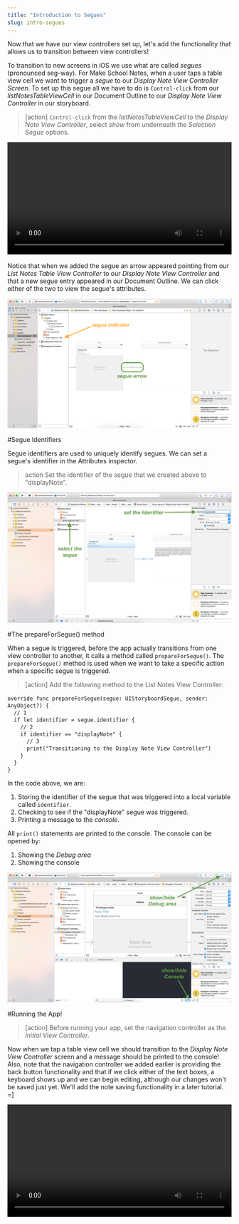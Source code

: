 ```yaml
---
title: "Introduction to Segues"
slug: intro-segues
---
```


Now that we have our view controllers set up, let's add the functionality that allows us to transition between view controllers!

To transition to new screens in iOS we use what are called *segues* (pronounced seg-way). For Make School Notes, when a user taps a table view cell we want to trigger a *segue* to our *Display Note View Controller Screen*. To set up this segue all we have to do is `Control-click` from our *listNotesTableViewCell* in our Document Outline to our *Display Note View Controller* in our storyboard.

> [action]
`Control-click` from the *listNotesTableViewCell* to the *Display Note View Controller*, select *show* from underneath the *Selection Segue* options.
>
<video width="100%" controls>
    <source src="https://s3.amazonaws.com/mgwu-misc/Make+School+Notes/segue.mov" type="video/mp4">
</video>

Notice that when we added the segue an arrow appeared pointing from our *List Notes Table View Controller* to our *Display Note View Controller* and that a new segue entry appeared in our Document Outline. We can click either of the two to view the segue's attributes.

 ![image showing changes from segue](./images/segue.png)

#Segue Identifiers

Segue identifiers are used to uniquely identify segues. We can set a segue's identifier in the Attributes inspector.

> action
Set the identifier of the segue that we created above to "displayNote".
>
![image showing changes from segue](./images/segue-id.png)

#The prepareForSegue() method

When a segue is triggered, before the app actually transitions from one view controller to another, it calls a method called `prepareForSegue()`. The `prepareForSegue()` method is used when we want to take a specific action when a specific segue is triggered.

> [action]
Add the following method to the List Notes View Controller:
>
    override func prepareForSegue(segue: UIStoryboardSegue, sender: AnyObject?) {
      // 1
      if let identifier = segue.identifier {
        // 2
        if identifier == "displayNote" {
          // 3
          print("Transitioning to the Display Note View Controller")
        }
      }
    }
>

In the code above, we are:

1. Storing the identifier of the segue that was triggered into a local variable called `identifier`.
2. Checking to see if the "displayNote" segue was triggered.
3. Printing a message to the *console*.

All `print()` statements are printed to the console. The console can be opened by:

1. Showing the *Debug area*
2. Showing the console

![opening the console](./images/console.png)

#Running the App!

> [action]
Before running your app, set the navigation controller as the *Initial View Controller*.

Now when we tap a table view cell we should transition to the *Display Note View Controller* screen and a message should be printed to the console! Also, note that the navigation controller we added earlier is providing the back button functionality and that if we click either of the text boxes, a keyboard shows up and we can begin editing, although our changes won't be saved just yet. We'll add the note saving functionality in a later tutorial. =]

<video width="100%" controls>
    <source src="https://s3.amazonaws.com/mgwu-misc/Make+School+Notes/P05-complete.mov" type="video/mp4">
</video>
